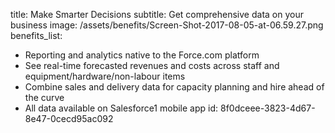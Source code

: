 title: Make Smarter Decisions
subtitle: Get comprehensive data on your business
image: /assets/benefits/Screen-Shot-2017-08-05-at-06.59.27.png
benefits_list:
  - Reporting and analytics native to the Force.com platform
  - See real-time forecasted revenues and costs across staff and equipment/hardware/non-labour items
  - Combine sales and delivery data for capacity planning and hire ahead of the curve
  - All data available on Salesforce1 mobile app
id: 8f0dceee-3823-4d67-8e47-0cecd95ac092
